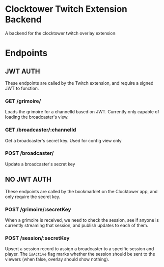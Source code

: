 # Clocktower Twitch Extension Backend
A backend for the clocktower twitch overlay extension

# Endpoints

## JWT AUTH
These endpoints are called by the Twitch extension, and require a signed JWT to function.

### GET /grimoire/
Loads the grimoire for a channelId based on JWT. Currently only capable of loading the broadcaster's view.

### GET /broadcaster/:channelId
Get a broadcaster's secret key. Used for config view only

### POST /broadcaster/
Update a broadcaster's secret key


## NO JWT AUTH
These endpoints are called by the bookmarklet on the Clocktower app, and only require the secret key.

### POST /grimoire/:secretKey
When a grimoire is received, we need to check the session,
see if anyone is currently streaming that session,
and publish updates to each of them.

### POST /session/:secretKey
Upsert a session record to assign a broadcaster to a specific session and player.
The `isActive` flag marks whether the session should be sent to the viewers (when false, overlay should show nothing).


